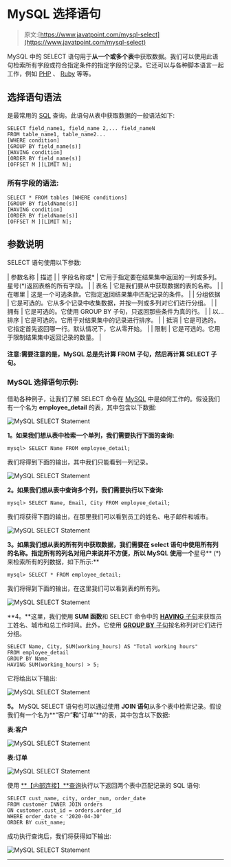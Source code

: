 # MySQL 选择语句

> 原文:[https://www.javatpoint.com/mysql-select](https://www.javatpoint.com/mysql-select)

MySQL 中的 SELECT 语句用于**从一个或多个表**中获取数据。我们可以使用此语句检索所有字段或符合指定条件的指定字段的记录。它还可以与各种脚本语言一起工作，例如 [PHP](https://www.javatpoint.com/php-tutorial) 、 [Ruby](https://www.javatpoint.com/ruby-tutorial) 等等。

## 选择语句语法

是最常用的 [SQL](https://www.javatpoint.com/sql-tutorial) 查询。此语句从表中获取数据的一般语法如下:

```
SELECT field_name1, field_name 2,... field_nameN 
FROM table_name1, table_name2...
[WHERE condition]
[GROUP BY field_name(s)]
[HAVING condition] 
[ORDER BY field_name(s)]
[OFFSET M ][LIMIT N];

```

### 所有字段的语法:

```
SELECT * FROM tables [WHERE conditions]
[GROUP BY fieldName(s)]
[HAVING condition] 
[ORDER BY fieldName(s)]
[OFFSET M ][LIMIT N];

```

## 参数说明

SELECT 语句使用以下参数:

| 参数名称 | 描述 |
| 字段名称或* | 它用于指定要在结果集中返回的一列或多列。星号(*)返回表格的所有字段。 |
| 表名 | 它是我们要从中获取数据的表的名称。 |
| 在哪里 | 这是一个可选条款。它指定返回结果集中匹配记录的条件。 |
| 分组依据 | 它是可选的。它从多个记录中收集数据，并按一列或多列对它们进行分组。 |
| 拥有 | 它是可选的。它使用 GROUP BY 子句，只返回那些条件为真的行。 |
| 以...排序 | 它是可选的。它用于对结果集中的记录进行排序。 |
| 抵消 | 它是可选的。它指定首先返回哪一行。默认情况下，它从零开始。 |
| 限制 | 它是可选的。它用于限制结果集中返回记录的数量。 |

#### 注意:需要注意的是，MySQL 总是先计算 FROM 子句，然后再计算 SELECT 子句。

### MySQL 选择语句示例:

借助各种例子，让我们了解 SELECT 命令在 [MySQL](https://www.javatpoint.com/mysql-tutorial) 中是如何工作的。假设我们有一个名为 **employee_detail** 的表，其中包含以下数据:

![MySQL SELECT Statement](../Images/b0851728542dca2962b00c1424a2a491.png)

**1。**如果我们想从表中检索一个**单列，我们需要执行下面的查询:**

```
mysql> SELECT Name FROM employee_detail;

```

我们将得到下面的输出，其中我们只能看到一列记录。

![MySQL SELECT Statement](../Images/91b4a996fa0d25efc24025084e122c18.png)

**2。**如果我们想从表中查询**多个列，我们需要执行以下查询:**

```
mysql> SELECT Name, Email, City FROM employee_detail;

```

我们将获得下面的输出，在那里我们可以看到员工的姓名、电子邮件和城市。

![MySQL SELECT Statement](../Images/903a4c30f978ff4876896088658955e6.png)

**3。**如果我们想从表的所有列**中获取数据，我们需要在 select 语句中使用所有列的名称。指定所有的列名对用户来说并不方便，所以 MySQL 使用一个**星号** (*)来检索所有的列数据，如下所示:**

```
mysql> SELECT * FROM employee_detail;

```

我们将得到下面的输出，在这里我们可以看到表的所有列。

![MySQL SELECT Statement](../Images/393d5097f60c689d21fa0c4c77e84677.png)

**4。**这里，我们使用 **SUM 函数**和 SELECT 命令中的 [**HAVING** 子句](https://www.javatpoint.com/mysql-having)来获取员工姓名、城市和总工作时间。此外，它使用 [**GROUP BY** 子句](https://www.javatpoint.com/mysql-group-by)按名称列对它们进行分组。

```
SELECT Name, City, SUM(working_hours) AS "Total working hours"  
FROM employee_detail  
GROUP BY Name  
HAVING SUM(working_hours) > 5;

```

它将给出以下输出:

![MySQL SELECT Statement](../Images/001ae1fc60bd18665c73983c4bbe8c31.png)

**5。** MySQL SELECT 语句也可以通过使用 **JOIN 语句**从多个表中检索记录。假设我们有一个名为**“客户”**和**“订单”**的表，其中包含以下数据:

**表:客户**

![MySQL SELECT Statement](../Images/738c39a82a3bee17e4e7143492ffa92b.png)

**表:订单**

![MySQL SELECT Statement](../Images/d785429b0e30ff0a47b8008baa46cfb0.png)

使用 [**【内部连接】**查询](https://www.javatpoint.com/mysql-inner-join)执行以下返回两个表中匹配记录的 SQL 语句:

```
SELECT cust_name, city, order_num, order_date
FROM customer INNER JOIN orders 
ON customer.cust_id = orders.order_id
WHERE order_date < '2020-04-30'
ORDER BY cust_name;

```

成功执行查询后，我们将获得如下输出:

![MySQL SELECT Statement](../Images/993b8a99670af38d346096b796cf4f60.png)

* * *